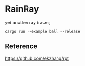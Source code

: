 # RainRay

yet another ray tracer;

```
cargo run --example ball --release
```

## Reference

https://github.com/ekzhang/rpt

